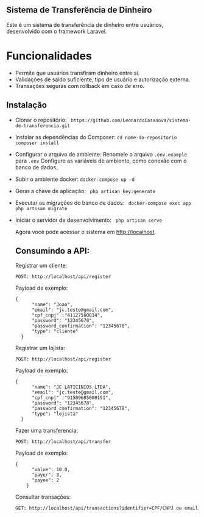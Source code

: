 ## Sistema de Transferência de Dinheiro
Este é um sistema de transferência de dinheiro entre usuários, desenvolvido com o framework Laravel.

# Funcionalidades

* Permite que usuários transfiram dinheiro entre si.
* Validações de saldo suficiente, tipo de usuário e autorização externa.
* Transações seguras com rollback em caso de erro.
  

## Instalação

* Clonar o repositório:
            ``` https://github.com/LeonardoCasanova/sistema-de-transferencia.git```
* Instalar as dependências do Composer:
            ``` cd nome-do-repositorio ```
            ``` composer install```
* Configurar o arquivo de ambiente:
            Renomeie o arquivo ``` .env.example ``` para  ```.env```
            Configure as variáveis de ambiente, como conexão com o banco de dados.
* Subir o ambiente docker:
            ``` docker-compose up -d ```    
* Gerar a chave de aplicação:
            ``` php artisan key:generate```
* Executar as migrações do banco de dados:
            ``` docker-compose exec app php artisan migrate```
* Iniciar o servidor de desenvolvimento:
            ``` php artisan serve```

    <p>Agora você pode acessar o sistema em <a href="http://localhost">http://localhost</a>.</p>

    <h2>Consumindo a API:</h2>
    <p>Registrar um cliente:</p>
    <code>POST: http://localhost/api/register</code><br>
    <p>Payload de exemplo:</p>
    <code>{
        "name": "Joao",
        "email": "jc.teste@gmail.com",
        "cpf_cnpj" :"41127580814",
        "password": "12345678",
        "password_confirmation": "12345678",
        "type": "cliente"
    }</code><br>
    <p>Registrar um lojista:</p>
    <code>POST: http://localhost/api/register</code><br>
    <p>Payload de exemplo:</p>
    <code>{
        "name": "JC LATICINIOS LTDA",
        "email": "jc.teste@gmail.com",
        "cpf_cnpj" :"91509685000151",
        "password": "12345678",
        "password_confirmation": "12345678",
        "type": "lojista"
    }</code><br>
    <p>Fazer uma transferencia:</p>
    <code>POST: http://localhost/api/transfer</code><br>
    <p>Payload de exemplo:</p>
    <code>{
        "value": 10.0,
        "payer": 3,
        "payee": 2
      }</code><br>
    <p>Consultar transações:</p>
    <code>GET: http://localhost/api/transactions?identifier=CPF/CNPJ ou email</code><br>